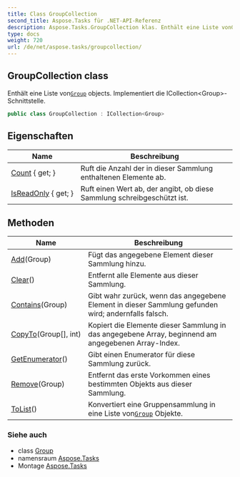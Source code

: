 ```yaml
---
title: Class GroupCollection
second_title: Aspose.Tasks für .NET-API-Referenz
description: Aspose.Tasks.GroupCollection klas. Enthält eine Liste vonGroup objects. Implementiert die ICollectionGroupSchnittstelle.
type: docs
weight: 720
url: /de/net/aspose.tasks/groupcollection/
---
```

## GroupCollection class

Enthält eine Liste von[`Group`](../group/) objects. Implementiert die ICollection&lt;Group&gt;-Schnittstelle.

```csharp
public class GroupCollection : ICollection<Group>
```

## Eigenschaften

| Name | Beschreibung |
| --- | --- |
| [Count](../../aspose.tasks/groupcollection/count/) { get; } | Ruft die Anzahl der in dieser Sammlung enthaltenen Elemente ab. |
| [IsReadOnly](../../aspose.tasks/groupcollection/isreadonly/) { get; } | Ruft einen Wert ab, der angibt, ob diese Sammlung schreibgeschützt ist. |

## Methoden

| Name | Beschreibung |
| --- | --- |
| [Add](../../aspose.tasks/groupcollection/add/)(Group) | Fügt das angegebene Element dieser Sammlung hinzu. |
| [Clear](../../aspose.tasks/groupcollection/clear/)() | Entfernt alle Elemente aus dieser Sammlung. |
| [Contains](../../aspose.tasks/groupcollection/contains/)(Group) | Gibt wahr zurück, wenn das angegebene Element in dieser Sammlung gefunden wird; andernfalls falsch. |
| [CopyTo](../../aspose.tasks/groupcollection/copyto/)(Group[], int) | Kopiert die Elemente dieser Sammlung in das angegebene Array, beginnend am angegebenen Array-Index. |
| [GetEnumerator](../../aspose.tasks/groupcollection/getenumerator/)() | Gibt einen Enumerator für diese Sammlung zurück. |
| [Remove](../../aspose.tasks/groupcollection/remove/)(Group) | Entfernt das erste Vorkommen eines bestimmten Objekts aus dieser Sammlung. |
| [ToList](../../aspose.tasks/groupcollection/tolist/)() | Konvertiert eine Gruppensammlung in eine Liste von[`Group`](../group/) Objekte. |

### Siehe auch

* class [Group](../group/)
* namensraum [Aspose.Tasks](../../aspose.tasks/)
* Montage [Aspose.Tasks](../../)


